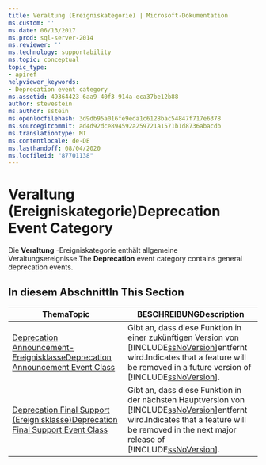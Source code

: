 ```yaml
---
title: Veraltung (Ereigniskategorie) | Microsoft-Dokumentation
ms.custom: ''
ms.date: 06/13/2017
ms.prod: sql-server-2014
ms.reviewer: ''
ms.technology: supportability
ms.topic: conceptual
topic_type:
- apiref
helpviewer_keywords:
- Deprecation event category
ms.assetid: 49364423-6aa9-40f3-914a-eca37be12b88
author: stevestein
ms.author: sstein
ms.openlocfilehash: 3d9db95a016fe9eda1c6128bac54847f717e6378
ms.sourcegitcommit: ad4d92dce894592a259721a1571b1d8736abacdb
ms.translationtype: MT
ms.contentlocale: de-DE
ms.lasthandoff: 08/04/2020
ms.locfileid: "87701138"
---
```

# <a name="deprecation-event-category"></a><span data-ttu-id="71803-102">Veraltung (Ereigniskategorie)</span><span class="sxs-lookup"><span data-stu-id="71803-102">Deprecation Event Category</span></span>
  <span data-ttu-id="71803-103">Die **Veraltung** -Ereigniskategorie enthält allgemeine Veraltungsereignisse.</span><span class="sxs-lookup"><span data-stu-id="71803-103">The **Deprecation** event category contains general deprecation events.</span></span>  
  
## <a name="in-this-section"></a><span data-ttu-id="71803-104">In diesem Abschnitt</span><span class="sxs-lookup"><span data-stu-id="71803-104">In This Section</span></span>  
  
|<span data-ttu-id="71803-105">Thema</span><span class="sxs-lookup"><span data-stu-id="71803-105">Topic</span></span>|<span data-ttu-id="71803-106">BESCHREIBUNG</span><span class="sxs-lookup"><span data-stu-id="71803-106">Description</span></span>|  
|-----------|-----------------|  
|[<span data-ttu-id="71803-107">Deprecation Announcement-Ereignisklasse</span><span class="sxs-lookup"><span data-stu-id="71803-107">Deprecation Announcement Event Class</span></span>](deprecation-announcement-event-class.md)|<span data-ttu-id="71803-108">Gibt an, dass diese Funktion in einer zukünftigen Version von [!INCLUDE[ssNoVersion](../../includes/ssnoversion-md.md)]entfernt wird.</span><span class="sxs-lookup"><span data-stu-id="71803-108">Indicates that a feature will be removed in a future version of [!INCLUDE[ssNoVersion](../../includes/ssnoversion-md.md)].</span></span>|  
|[<span data-ttu-id="71803-109">Deprecation Final Support (Ereignisklasse)</span><span class="sxs-lookup"><span data-stu-id="71803-109">Deprecation Final Support Event Class</span></span>](deprecation-final-support-event-class.md)|<span data-ttu-id="71803-110">Gibt an, dass diese Funktion in der nächsten Hauptversion von [!INCLUDE[ssNoVersion](../../includes/ssnoversion-md.md)]entfernt wird.</span><span class="sxs-lookup"><span data-stu-id="71803-110">Indicates that a feature will be removed in the next major release of [!INCLUDE[ssNoVersion](../../includes/ssnoversion-md.md)].</span></span>|  
  
  
